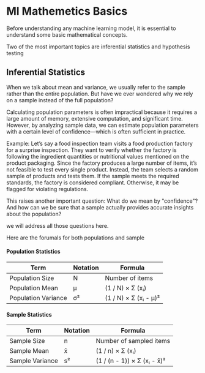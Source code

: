 # Ml Mathemetics Basics

Before understanding any machine learning model, it is essential to understand some basic mathematical concepts.

Two of the most important topics are inferential statistics and hypothesis testing

## Inferential Statistics 

When we talk about mean and variance, we usually refer to the sample rather than the entire population. But have we ever wondered why we rely on a sample instead of the full population?

Calculating population parameters is often impractical because it requires a large amount of memory, extensive computation, and significant time. However, by analyzing sample data, we can estimate population parameters with a certain level of confidence—which is often sufficient in practice.

Example:
Let’s say a food inspection team visits a food production factory for a surprise inspection. They want to verify whether the factory is following the ingredient quantities or nutritional values mentioned on the product packaging. Since the factory produces a large number of items, it’s not feasible to test every single product. Instead, the team selects a random sample of products and tests them.
If the sample meets the required standards, the factory is considered compliant. Otherwise, it may be flagged for violating regulations.

This raises another important question: What do we mean by "confidence"? And how can we be sure that a sample actually provides accurate insights about the population?

we will address all those questions here.

Here are the forumals for both populations and sample

#### **Population Statistics**


| Term                | Notation | Formula                        |
|---------------------|----------|--------------------------------|
| Population Size     | N        | Number of items                |
| Population Mean     | μ        | (1 / N) × Σ (xᵢ)               |
| Population Variance | σ²       | (1 / N) × Σ (xᵢ - μ)²          |


#### **Sample Statistics**

| Term              | Notation | Formula                            |
|-------------------|----------|-------------------------------------|
| Sample Size       | n        | Number of sampled items             |
| Sample Mean       | x̄        | (1 / n) × Σ (xᵢ)                    |
| Sample Variance   | s²       | (1 / (n - 1)) × Σ (xᵢ - x̄)²        |




